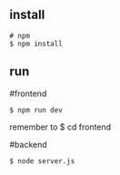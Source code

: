 ## install

```shell
# npm
$ npm install
```
## run

#frontend
```shell
$ npm run dev
```
remember to $ cd frontend

#backend
```shell
$ node server.js 
```
